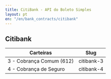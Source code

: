 ```yaml
---
title: CitiBank - API do Boleto Simples
layout: pt
en: "/en/bank_contracts/citibank"
---
```


## Citibank

| Carteiras                | Slug
| ------------------------ | ------------
| 3 - Cobrança Comum (612) | citibank-3
| 4 - Cobrança de Seguro   | citibank-4